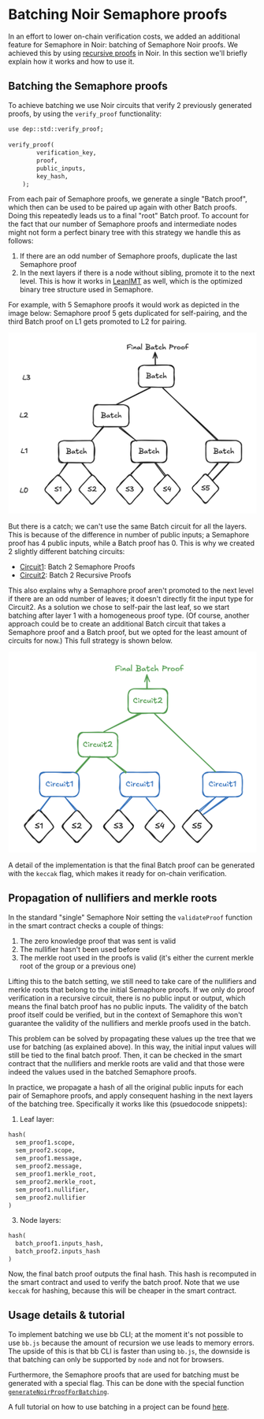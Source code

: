# Batching Noir Semaphore proofs

In an effort to lower on-chain verification costs, we added an additional feature for Semaphore in Noir: batching of Semaphore Noir proofs. We achieved this by using [recursive proofs](https://noir-lang.org/docs/dev/explainers/explainer-recursion/) in Noir. In this section we'll briefly explain how it works and how to use it.

## Batching the Semaphore proofs
To achieve batching we use Noir circuits that verify 2 previously generated proofs, by using the `verify_proof` functionality:
```rust=
use dep::std::verify_proof;

verify_proof(
        verification_key,
        proof,
        public_inputs,
        key_hash,
    );
```
From each pair of Semaphore proofs, we generate a single "Batch proof", which then can be used to be paired up again with other Batch proofs. Doing this repeatedly leads us to a final "root" Batch proof. To account for the fact that our number of Semaphore proofs and intermediate nodes might not form a perfect binary tree with this strategy we handle this as follows:
1. If there are an odd number of Semaphore proofs, duplicate the last Semaphore proof
2. In the next layers if there is a node without sibling, promote it to the next level. This is how it works in [LeanIMT](https://zkkit.pse.dev/classes/_zk_kit_lean_imt.LeanIMT.html) as well, which is the optimized binary tree structure used in Semaphore. 

For example, with 5 Semaphore proofs it would work as depicted in the image below: Semaphore proof 5 gets duplicated for self-pairing, and the third Batch proof on L1 gets promoted to L2 for pairing. 

<p align="center">
  <img src="./Batching_strategy_blackwhite.png" alt="Batching strategy" width="600"/>
</p>

But there is a catch; we can't use the same Batch circuit for all the layers. This is because of the difference in number of public inputs; a Semaphore proof has 4 public inputs, while a Batch proof has 0. This is why we created 2 slightly different batching circuits:
- [Circuit1](https://github.com/hashcloak/semaphore-noir/blob/feature/nullifiers_propagating/packages/noir-proof-batch/circuits/batch_2_leaves/src/main.nr): Batch 2 Semaphore Proofs 
- [Circuit2](https://github.com/hashcloak/semaphore-noir/blob/feature/nullifiers_propagating/packages/noir-proof-batch/circuits/batch_2_nodes/src/main.nr): Batch 2 Recursive Proofs

This also explains why a Semaphore proof aren't promoted to the next level if there are an odd number of leaves; it doesn't directly fit the input type for Circuit2. As a solution we chose to self-pair the last leaf, so we start batching after layer 1 with a homogeneous proof type. (Of course, another approach could be to create an additional Batch circuit that takes a Semaphore proof and a Batch proof, but we opted for the least amount of circuits for now.) This full strategy is shown below. 

<p align="center">
  <img src="./Batching_strategy.png" alt="Batching strategy" width="600"/>
</p>

A detail of the implementation is that the final Batch proof can be generated with the `keccak` flag, which makes it ready for on-chain verification. 

## Propagation of nullifiers and merkle roots

In the standard "single" Semaphore Noir setting the `validateProof` function in the smart contract checks a couple of things:
1. The zero knowledge proof that was sent is valid
2. The nullifier hasn't been used before
3. The merkle root used in the proofs is valid (it's either the current merkle root of the group or a previous one)

Lifting this to the batch setting, we still need to take care of the nullifiers and merkle roots that belong to the initial Semaphore proofs. If we only do proof verification in a recursive circuit, there is no public input or output, which means the final batch proof has no public inputs. The validity of the batch proof itself could be verified, but in the context of Semaphore this won't guarantee the validity of the nullifiers and merkle proofs used in the batch. 

This problem can be solved by propagating these values up the tree that we use for batching (as explained above). In this way, the initial input values will still be tied to the final batch proof. Then, it can be checked in the smart contract that the nullifiers and merkle roots are valid and that those were indeed the values used in the batched Semaphore proofs. 

In practice, we propagate a hash of all the original public inputs for each pair of Semaphore proofs, and apply consequent hashing in the next layers of the batching tree. Specifically it works like this (psuedocode snippets):
1. Leaf layer: 
```rust=
hash(
  sem_proof1.scope,
  sem_proof2.scope,
  sem_proof1.message,
  sem_proof2.message,
  sem_proof1.merkle_root,
  sem_proof2.merkle_root,
  sem_proof1.nullifier,
  sem_proof2.nullifier
)
```
3. Node layers: 
```rust=
hash(
  batch_proof1.inputs_hash, 
  batch_proof2.inputs_hash
)
```

Now, the final batch proof outputs the final hash. This hash is recomputed in the smart contract and used to verify the batch proof. Note that we use `keccak` for hashing, because this will be cheaper in the smart contract. 

## Usage details & tutorial

To implement batching we use bb CLI; at the moment it's not possible to use `bb.js` because the amount of recursion we use leads to memory errors. The upside of this is that bb CLI is faster than using `bb.js`, the downside is that batching can only be supported by `node` and not for browsers. 

Furthermore, the Semaphore proofs that are used for batching must be generated with a special flag. This can be done with the special function [`generateNoirProofForBatching`](https://github.com/hashcloak/semaphore-noir/blob/feature/nullifiers_propagating/packages/noir-proof-batch/src/generate-proof-noir.ts#L37). 

A full tutorial on how to use batching in a project can be found [here](https://hackmd.io/m6z6nF3FRo6InRlffHmDYQ).

